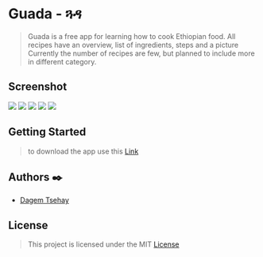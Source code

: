# Guada - ጓዳ

> Guada is a free app for learning how to cook Ethiopian food. All recipes have an overview, list of ingredients, steps and a picture
> Currently the number of recipes are few, but planned to include more in different category.

## Screenshot 

<p float="left">
  <img src="https://github.com/dagemtsehay1/gursha-ethiopian_recipe_app/blob/main/screenshots/myapp.gif" >
  <img src="https://github.com/dagemtsehay1/gursha-ethiopian_recipe_app/blob/main/screenshots/1.PNG" >
  <img src="https://github.com/dagemtsehay1/gursha-ethiopian_recipe_app/blob/main/screenshots/2.PNG" >
  <img src="https://github.com/dagemtsehay1/gursha-ethiopian_recipe_app/blob/main/screenshots/3.PNG" >
  <img src="https://github.com/dagemtsehay1/gursha-ethiopian_recipe_app/blob/main/screenshots/4.PNG" >
</p>

## Getting Started

> to download the app use this [Link](https://github.com/dagemtsehay1/gursha-ethiopian_recipe_app/releases/download/v1.0/gursha.apk)



## Authors ✒️

  - [Dagem Tsehay](https://github.com/dagemtsehay1)

## License
  > This project is licensed under the MIT [License](https://github.com/dagemtsehay1/gursha-ethiopian_recipe_app/blob/main/LICENSE)
